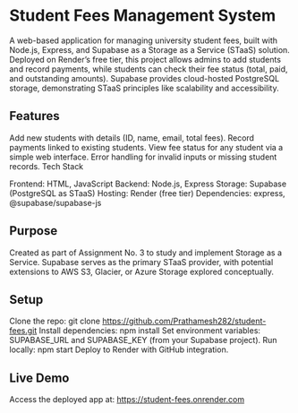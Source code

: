 # Student Fees Management System
A web-based application for managing university student fees, built with Node.js, Express, and Supabase as a Storage as a Service (STaaS) solution. Deployed on Render’s free tier, this project allows admins to add students and record payments, while students can check their fee status (total, paid, and outstanding amounts). Supabase provides cloud-hosted PostgreSQL storage, demonstrating STaaS principles like scalability and accessibility.

## Features

Add new students with details (ID, name, email, total fees).
Record payments linked to existing students.
View fee status for any student via a simple web interface.
Error handling for invalid inputs or missing student records.
Tech Stack

Frontend: HTML, JavaScript
Backend: Node.js, Express
Storage: Supabase (PostgreSQL as STaaS)
Hosting: Render (free tier)
Dependencies: express, @supabase/supabase-js

## Purpose

Created as part of Assignment No. 3 to study and implement Storage as a Service. Supabase serves as the primary STaaS provider, with potential extensions to AWS S3, Glacier, or Azure Storage explored conceptually.

## Setup

Clone the repo: git clone https://github.com/Prathamesh282/student-fees.git
Install dependencies: npm install
Set environment variables: SUPABASE_URL and SUPABASE_KEY (from your Supabase project).
Run locally: npm start
Deploy to Render with GitHub integration.

## Live Demo

Access the deployed app at: https://student-fees.onrender.com

